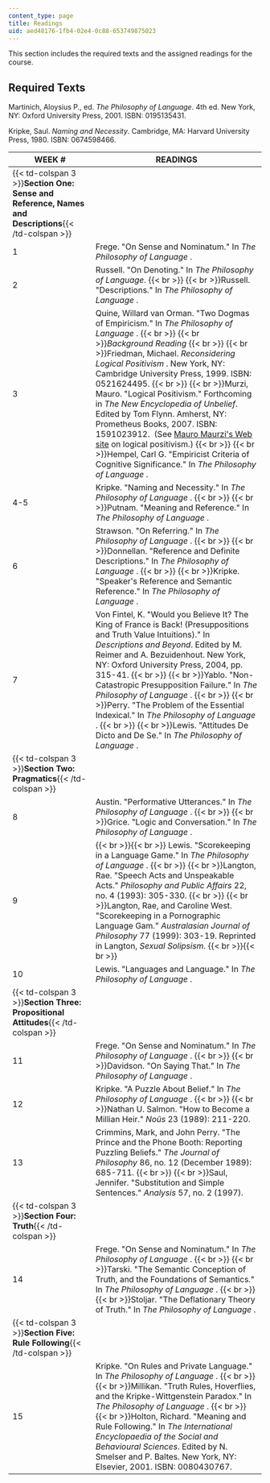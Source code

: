```yaml
---
content_type: page
title: Readings
uid: aed48176-1fb4-02e4-0c88-653749875023
---
```


This section includes the required texts and the assigned readings for the course.

Required Texts
--------------

Martinich, Aloysius P., ed. _The Philosophy of Language_. 4th ed. New York, NY: Oxford University Press, 2001. ISBN: 0195135431.

Kripke, Saul. _Naming and Necessity_. Cambridge, MA: Harvard University Press, 1980. ISBN: 0674598466.

| WEEK # | READINGS |
| --- | --- |
| {{< td-colspan 3 >}}**Section One: Sense and Reference, Names and Descriptions**{{< /td-colspan >}} |||
| 1 | Frege. "On Sense and Nominatum." In _The Philosophy of Language_ . |
| 2 | Russell. "On Denoting." In _The Philosophy of Language_.  {{< br >}}  {{< br >}}Russell. "Descriptions." In _The Philosophy of Language_ . |
| 3 | Quine, Willard van Orman. "Two Dogmas of Empiricism." In _The Philosophy of Language_ .  {{< br >}}  {{< br >}}_Background Reading_  {{< br >}}  {{< br >}}Friedman, Michael. _Reconsidering Logical Positivism_ . New York, NY: Cambridge University Press, 1999. ISBN: 0521624495.  {{< br >}}  {{< br >}}Murzi, Mauro. "Logical Positivism." Forthcoming in _The New Encyclopedia of Unbelief_. Edited by Tom Flynn. Amherst, NY: Prometheus Books, 2007. ISBN: 1591023912.  (See [Mauro Maurzi's Web site](http://murzim.net/LP/LP00.html) on logical positivism.)  {{< br >}}  {{< br >}}Hempel, Carl G. "Empiricist Criteria of Cognitive Significance." In _The Philosophy of Language_ . |
| 4-5 | Kripke. "Naming and Necessity." In _The Philosophy of Language_ .  {{< br >}}  {{< br >}}Putnam. "Meaning and Reference." In _The Philosophy of Language_ . |
| 6 | Strawson. "On Referring." In _The Philosophy of Language_ .  {{< br >}}  {{< br >}}Donnellan. "Reference and Definite Descriptions." In _The Philosophy of Language_ .  {{< br >}}  {{< br >}}Kripke. "Speaker's Reference and Semantic Reference." In _The Philosophy of Language_ . |
| 7 | Von Fintel, K. "Would you Believe It? The King of France is Back! (Presuppositions and Truth Value Intuitions)." In _Descriptions and Beyond_. Edited by M. Reimer and A. Bezuidenhout. New York, NY: Oxford University Press, 2004, pp. 315-41.  {{< br >}}  {{< br >}}Yablo. "Non-Catastropic Presupposition Failure." In _The Philosophy of Language_ .  {{< br >}}  {{< br >}}Perry. "The Problem of the Essential Indexical." In _The Philosophy of Language_ .  {{< br >}}  {{< br >}}Lewis. "Attitudes De Dicto and De Se." In _The Philosophy of Language_ . |
| {{< td-colspan 3 >}}**Section Two: Pragmatics**{{< /td-colspan >}} |||
| 8 | Austin. "Performative Utterances." In _The Philosophy of Language_ .  {{< br >}}  {{< br >}}Grice. "Logic and Conversation." In _The Philosophy of Language_ . |
| 9 |  {{< br >}}{{< br >}} Lewis. "Scorekeeping in a Language Game." In _The Philosophy of Language_ .  {{< br >}}  {{< br >}}Langton, Rae. "Speech Acts and Unspeakable Acts." _Philosophy and Public_ _Affairs_ 22, no. 4 (1993): 305-330.  {{< br >}}  {{< br >}}Langton, Rae, and Caroline West. "Scorekeeping in a Pornographic Language Gam." _Australasian Journal of Philosophy_ 77 (1999): 303-19. Reprinted in Langton, _Sexual Solipsism_. {{< br >}}{{< br >}}  |
| 10 | Lewis. "Languages and Language." In _The Philosophy of Language_ . |
| {{< td-colspan 3 >}}**Section Three: Propositional Attitudes**{{< /td-colspan >}} |||
| 11 | Frege. "On Sense and Nominatum." In _The Philosophy of Language_ .  {{< br >}}  {{< br >}}Davidson. "On Saying That." In _The Philosophy of Language_ . |
| 12 | Kripke. "A Puzzle About Belief." In _The Philosophy of Language_ .  {{< br >}}  {{< br >}}Nathan U. Salmon. "How to Become a Millian Heir." _Noûs_ 23 (1989): 211-220. |
| 13 | Crimmins, Mark, and John Perry. "The Prince and the Phone Booth: Reporting Puzzling Beliefs." _The Journal of Philosophy_ 86, no. 12 (December 1989): 685-711.  {{< br >}}  {{< br >}}Saul, Jennifer. "Substitution and Simple Sentences." _Analysis_ 57, no. 2 (1997). |
| {{< td-colspan 3 >}}**Section Four: Truth**{{< /td-colspan >}} |||
| 14 | Frege. "On Sense and Nominatum." In _The Philosophy of Language_ .  {{< br >}}  {{< br >}}Tarski. "The Semantic Conception of Truth, and the Foundations of Semantics." In _The Philosophy of Language_ .  {{< br >}}  {{< br >}}Stoljar. "The Deflationary Theory of Truth." In _The Philosophy of Language_ . |
| {{< td-colspan 3 >}}**Section Five: Rule Following**{{< /td-colspan >}} |||
| 15 | Kripke. "On Rules and Private Language." In _The Philosophy of Language_ .  {{< br >}}  {{< br >}}Millikan. "Truth Rules, Hoverflies, and the Kripke-Wittgenstein Paradox." In _The Philosophy of Language_ .  {{< br >}}  {{< br >}}Holton, Richard. "Meaning and Rule Following." In _The International Encyclopaedia of the Social and Behavioural Sciences_. Edited by N. Smelser and P. Baltes. New York, NY: Elsevier, 2001. ISBN: 0080430767.